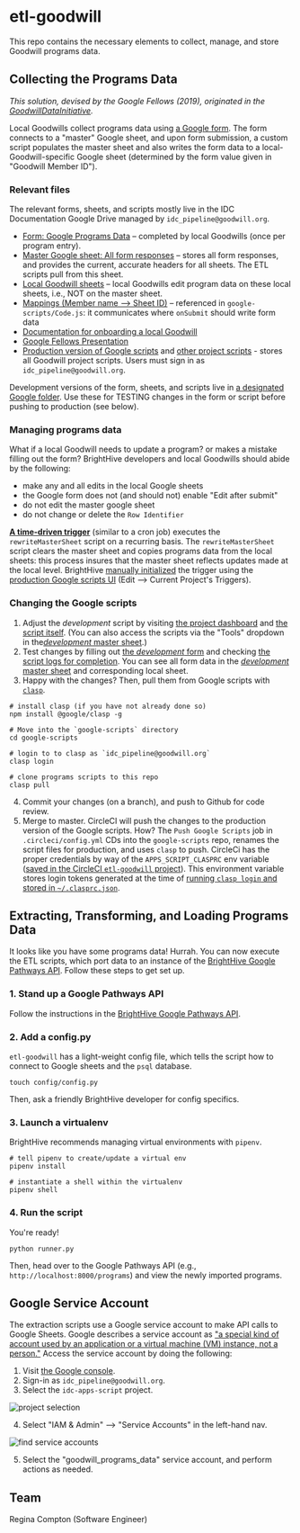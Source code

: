 # etl-goodwill
This repo contains the necessary elements to collect, manage, and store Goodwill programs data.

## Collecting the Programs Data
*This solution, devised by the Google Fellows (2019), originated in the [GoodwillDataInitiative](https://github.com/GIIMSC/GoodwillDataInitiative).*

Local Goodwills collect programs data using [a Google form](https://docs.google.com/forms/d/12oKuKov-yvhhIMxgYhn3HjXUj1TM_dbp9a8tSuOVf7k/edit). The form connects to a "master" Google sheet, and upon form submission, a custom script populates the master sheet and also writes the form data to a local-Goodwill-specific Google sheet (determined by the form value given in "Goodwill Member ID").

### Relevant files
The relevant forms, sheets, and scripts mostly live in the IDC Documentation Google Drive managed by `idc_pipeline@goodwill.org`.

* [Form: Google Programs Data](https://docs.google.com/forms/d/12oKuKov-yvhhIMxgYhn3HjXUj1TM_dbp9a8tSuOVf7k/edit) – completed by local Goodwills (once per program entry).
* [Master Google sheet: All form responses](https://docs.google.com/spreadsheets/d/1eWyIIFjZs6A4-w0JsdVGU_bwtWPPsL94ZbdYJ6RvoeI/edit#gid=1219291451) – stores all form responses, and provides the current, accurate headers for all sheets. The ETL scripts pull from this sheet.
* [Local Goodwill sheets](https://drive.google.com/drive/u/3/folders/1rYdxJb_ICOAwkgy6IVAK5LNEi3E7Pv4T) – local Goodwills edit program data on these local sheets, i.e., NOT on the master sheet.
* [Mappings (Member name --> Sheet ID)](https://docs.google.com/spreadsheets/d/1WDyh5jwRUWEa2WQy-np7Bd3oaiNPU38_uJRtpxzJrp4/edit#gid=0) – referenced in `google-scripts/Code.js`: it communicates where `onSubmit` should write form data
* [Documentation for onboarding a local Goodwill](https://docs.google.com/document/d/1ZFwhBb0d_0BDrmW2zD3KBkjx709bMpm3-Bf_3eNGix4/edit#heading=h.sfq8kx6h25fc)
* [Google Fellows Presentation](https://docs.google.com/presentation/d/1-Q6vhtMBa8MwqNOoyVpGWntJLQFRQnzt5sgh3T4HLKY/edit#slide=id.g562a49c13a_0_96)
* [Production version of Google scripts](https://script.google.com/a/goodwill.org/d/1KRHoj07y0IR_brLgAQvUNx73iILdhDUUC9UK04qVqz18OhooOlOY8Vgq/edit) and [other project scripts](https://script.google.com/u/3/home/all) - stores all Goodwill project scripts. Users must sign in as `idc_pipeline@goodwill.org`.

Development versions of the form, sheets, and scripts live in [a designated Google folder](https://drive.google.com/drive/u/3/folders/1i6gjLx8dsjkzjpq18lKw8fsT9-zDIDLx). Use these for TESTING changes in the form or script before pushing to production (see below).

### Managing programs data

What if a local Goodwill needs to update a program? or makes a mistake filling out the form? BrightHive developers and local Goodwills should abide by the following:

- make any and all edits in the local Google sheets
- the Google form does not (and should not) enable "Edit after submit"
- do not edit the master google sheet
- do not change or delete the `Row Identifier`

**[A time-driven trigger](https://developers.google.com/apps-script/guides/triggers/installable)** (similar to a cron job) executes the `rewriteMasterSheet` script on a recurring basis. The `rewriteMasterSheet` script clears the master sheet and copies programs data from the local sheets: this process insures that the master sheet reflects updates made at the local level. BrightHive [manually initialized](https://developers.google.com/apps-script/guides/triggers/installable#managing_triggers_manually) the trigger using the [production Google scripts UI](https://script.google.com/a/goodwill.org/d/1KRHoj07y0IR_brLgAQvUNx73iILdhDUUC9UK04qVqz18OhooOlOY8Vgq/edit) (Edit --> Current Project's Triggers).

### Changing the Google scripts

1. Adjust the *development* script by visiting [the project dashboard](https://script.google.com/u/3/home/projects/1qIEL-AYTGqrcPCpsbByS9DNffBqPsjuhepvXDoP9jzsvtAu2KEGigyRb) and [the script itself](https://script.google.com/a/goodwill.org/d/1qIEL-AYTGqrcPCpsbByS9DNffBqPsjuhepvXDoP9jzsvtAu2KEGigyRb/edit). (You can also access the scripts via the "Tools" dropdown in the[*development* master sheet](https://docs.google.com/spreadsheets/d/1AydXkq6Y-LtuQJO0jz4KXgUDOiaWnbRkaSEFIP5tmb0/edit#gid=764851746).)
2. Test changes by filling out [the *development* form](https://docs.google.com/forms/d/1mnjgEXkmd9ENg8u7oeJp1p6av-yZaCBdh4TPEL97ATk/edit) and checking [the script logs for completion](https://script.google.com/u/3/home/projects/1qIEL-AYTGqrcPCpsbByS9DNffBqPsjuhepvXDoP9jzsvtAu2KEGigyRb/executions?run_as=1). You can see all form data in the [*development* master sheet](https://docs.google.com/spreadsheets/d/1AydXkq6Y-LtuQJO0jz4KXgUDOiaWnbRkaSEFIP5tmb0/edit#gid=764851746) and corresponding local sheet.
3. Happy with the changes? Then, pull them from Google scripts with [`clasp`](https://developers.google.com/apps-script/guides/clasp).

```
# install clasp (if you have not already done so)
npm install @google/clasp -g

# Move into the `google-scripts` directory
cd google-scripts

# login to to clasp as `idc_pipeline@goodwill.org`
clasp login

# clone programs scripts to this repo
clasp pull
```

4. Commit your changes (on a branch), and push to Github for code review.
5. Merge to master. CircleCI will push the changes to the production version of the Google scripts. How? The `Push Google Scripts` job in `.circleci/config.yml` CDs into the `google-scripts` repo, renames the script files for production, and uses `clasp` to push. CircleCi has the proper credentials by way of the `APPS_SCRIPT_CLASPRC` env variable ([saved in the CircleCI `etl-goodwill` project](https://circleci.com/docs/2.0/env-vars/#setting-an-environment-variable-in-a-project)). This environment variable stores login tokens generated at the time of [running `clasp login` and stored in `~/.clasprc.json`](https://www.npmjs.com/package/@google/clasp#login).

## Extracting, Transforming, and Loading Programs Data

It looks like you have some programs data! Hurrah. You can now execute the ETL scripts, which port data to an instance of the [BrightHive Google Pathways API](https://github.com/brighthive/google-pathways-api). Follow these steps to get set up.

### 1. Stand up a Google Pathways API
Follow the instructions in the [BrightHive Google Pathways API](https://github.com/brighthive/google-pathways-api).

### 2. Add a config.py

`etl-goodwill` has a light-weight config file, which tells the script how to connect to Google sheets and the `psql` database.

```
touch config/config.py
```

Then, ask a friendly BrightHive developer for config specifics.

### 3. Launch a virtualenv

BrightHive recommends managing virtual environments with `pipenv`.

```
# tell pipenv to create/update a virtual env
pipenv install

# instantiate a shell within the virtualenv
pipenv shell
```

### 4. Run the script

You're ready!

```
python runner.py
```

Then, head over to the Google Pathways API (e.g., `http://localhost:8000/programs`) and view the newly imported programs.

## Google Service Account

The extraction scripts use a Google service account to make API calls to Google Sheets. Google describes a service account as ["a special kind of account used by an application or a virtual machine (VM) instance, not a person."](https://cloud.google.com/iam/docs/service-accounts?authuser=3) Access the service account by doing the following:

1. Visit [the Google console](https://console.cloud.google.com/).
2. Sign-in as `idc_pipeline@goodwill.org`.
3. Select the `idc-apps-script` project.

![project selection](https://github.com/brighthive/etl-goodwill/raw/master/readme_assets/project_selection.png)

4. Select "IAM & Admin" --> "Service Accounts" in the left-hand nav.

![find service accounts](https://github.com/brighthive/etl-goodwill/raw/master/readme_assets/find_service_accounts.png)

5. Select the "goodwill_programs_data" service account, and perform actions as needed.

## Team

Regina Compton (Software Engineer)
